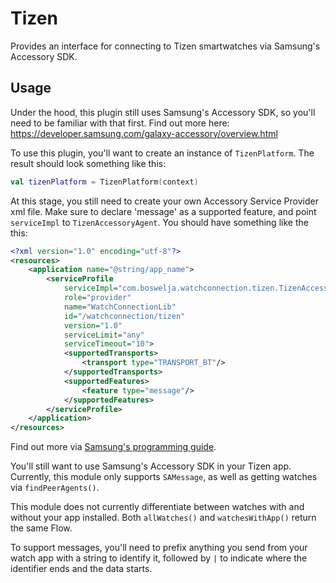 # Tizen

Provides an interface for connecting to Tizen smartwatches via Samsung's Accessory SDK.

## Usage

Under the hood, this plugin still uses Samsung's Accessory SDK, so you'll need to be familiar with that first. Find out more here: https://developer.samsung.com/galaxy-accessory/overview.html

To use this plugin, you'll want to create an instance of `TizenPlatform`. The result should look something like this:
```kotlin
val tizenPlatform = TizenPlatform(context)
```

At this stage, you still need to create your own Accessory Service Provider xml file.
Make sure to declare 'message' as a supported feature, and point `serviceImpl` to `TizenAccessoryAgent`. You should have something like the this:
```xml
<?xml version="1.0" encoding="utf-8"?>
<resources>
    <application name="@string/app_name">
        <serviceProfile
            serviceImpl="com.boswelja.watchconnection.tizen.TizenAccessoryAgent"
            role="provider"
            name="WatchConnectionLib"
            id="/watchconnection/tizen"
            version="1.0"
            serviceLimit="any"
            serviceTimeout="10">
            <supportedTransports>
                <transport type="TRANSPORT_BT"/>
            </supportedTransports>
            <supportedFeatures>
                <feature type="message"/>
            </supportedFeatures>
        </serviceProfile>
    </application>
</resources>
```

Find out more via [Samsung's programming guide](https://developer.samsung.com/galaxy-accessory/programming-guide.html).

You'll still want to use Samsung's Accessory SDK in your Tizen app. Currently, this module only supports `SAMessage`, as well as getting watches via `findPeerAgents()`.

This module does not currently differentiate between watches with and without your app installed. Both `allWatches()` and `watchesWithApp()` return the same Flow.

To support messages, you'll need to prefix anything you send from your watch app with a string to identify it, followed by `|` to indicate where the identifier ends and the data starts.
